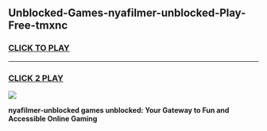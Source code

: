
## Unblocked-Games-nyafilmer-unblocked-Play-Free-tmxnc
<h3>
<a href="https://premium76.site?title=nyafilmer-unblocked&ref=18A1">CLICK TO PLAY</a></h3>
<hr>

<h3>
<a href="https://premium76.site?title=nyafilmer-unblocked&ref=18A1">CLICK 2 PLAY</a>
  
</h3>

<a href="https://premium76.site?title=nyafilmer-unblocked&ref=18A1"><img src="https://clearcache.store/games.png"></a>


**nyafilmer-unblocked games unblocked: Your Gateway to Fun and Accessible Online Gaming**
